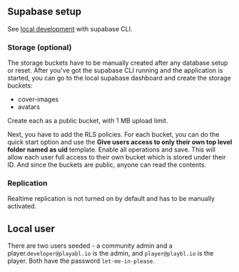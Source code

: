 ## Supabase setup

See [local development](https://supabase.com/docs/guides/cli/local-development) with supabase CLI.

### Storage (optional)

The storage buckets have to be manually created after any database setup or reset. After you've got the supabase CLI running and the application is started, you can go to the local supabase dashboard and create the storage buckets:

- cover-images
- avatars

Create each as a public bucket, with 1 MB upload limit.

Next, you have to add the RLS policies. For each bucket, you can do the quick start option and use the **Give users access to only their own top level folder named as uid** template. Enable all operations and save. This will allow each user full access to their own bucket which is stored under their ID. And since the buckets are public, anyone can read the contents.

### Replication

Realtime replication is not turned on by default and has to be manually activated.

## Local user

There are two users seeded - a community admin and a player.`developer@playabl.io` is the admin, and `player@playbl.io` is the player. Both have the password `let-me-in-please`.
